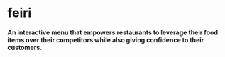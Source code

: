 # feiri 
**An interactive menu that empowers restaurants to leverage their food items over their competitors while also giving confidence to their customers.**



